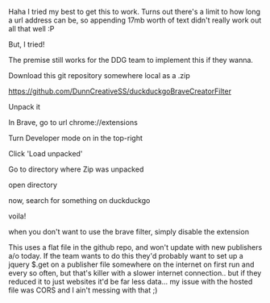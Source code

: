 Haha I tried my best to get this to work. Turns out there's a limit to how long a url address can be, so appending 17mb worth of text didn't really work out all that well :P


But, I tried!


The premise still works for the DDG team to implement this if they wanna.


Download this git repository somewhere local as a .zip


https://github.com/DunnCreativeSS/duckduckgoBraveCreatorFilter


Unpack it


In Brave, go to url chrome://extensions


Turn Developer mode on in the top-right


Click 'Load unpacked'


Go to directory where Zip was unpacked


open directory


now, search for something on duckduckgo


voila!


when you don't want to use the brave filter, simply disable the extension


This uses a flat file in the github repo, and won't update with new publishers a/o today. If the team wants to do this they'd probably want to set up a jquery $.get on a publisher file somewhere on the internet on first run and every so often, but that's killer with a slower internet connection.. but if they reduced it to just websites it'd be far less data... my issue with the hosted file was CORS and I ain't messing with that ;)
